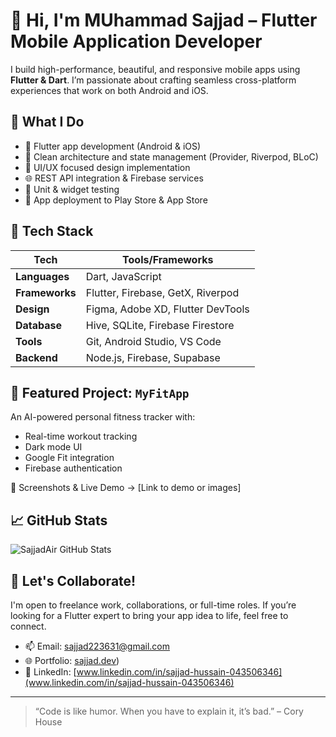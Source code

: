 # 👋 Hi, I'm MUhammad Sajjad – Flutter Mobile Application Developer

I build high-performance, beautiful, and responsive mobile apps using **Flutter & Dart**. I’m passionate about crafting seamless cross-platform experiences that work on both Android and iOS.

## 💼 What I Do

- 📱 Flutter app development (Android & iOS)
- 🧩 Clean architecture and state management (Provider, Riverpod, BLoC)
- 🎨 UI/UX focused design implementation
- 🌐 REST API integration & Firebase services
- 🧪 Unit & widget testing
- 🚀 App deployment to Play Store & App Store

## 🔧 Tech Stack

| Tech            | Tools/Frameworks                   |
|-----------------|------------------------------------|
| **Languages**   | Dart, JavaScript                   |
| **Frameworks**  | Flutter, Firebase, GetX, Riverpod  |
| **Design**      | Figma, Adobe XD, Flutter DevTools  |
| **Database**    | Hive, SQLite, Firebase Firestore   |
| **Tools**       | Git, Android Studio, VS Code       |
| **Backend**     | Node.js, Firebase, Supabase       |

## 📱 Featured Project: `MyFitApp`

An AI-powered personal fitness tracker with:

- Real-time workout tracking
- Dark mode UI
- Google Fit integration
- Firebase authentication

📸 Screenshots & Live Demo → [Link to demo or images]

## 📈 GitHub Stats

![SajjadAir GitHub Stats](https://github-readme-stats.vercel.app/api?username=SajjadAir&show_icons=true&theme=tokyonight)

## 🤝 Let's Collaborate!

I'm open to freelance work, collaborations, or full-time roles. If you’re looking for a Flutter expert to bring your app idea to life, feel free to connect.

- 📫 Email: sajjad223631@gmail.com  
- 🌐 Portfolio: [sajjad.dev](https://sajjadall-production.up.railway.app/))  
- 💼 LinkedIn: [www.linkedin.com/in/sajjad-hussain-043506346](www.linkedin.com/in/sajjad-hussain-043506346)

---

> “Code is like humor. When you have to explain it, it’s bad.” – Cory House
